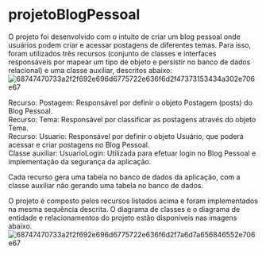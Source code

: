 # projetoBlogPessoal

O projeto foi desenvolvido com o intuito de criar um blog pessoal onde usuários podem criar e acessar postagens de diferentes temas. Para isso, foram utilizados três recursos (conjunto de classes e interfaces responsáveis por mapear um tipo de objeto e persistir no banco de dados relacional) e uma classe auxiliar, descritos abaixo:![68747470733a2f2f692e696d6775722e636f6d2f47373153434a302e706e67](https://user-images.githubusercontent.com/112277192/236642271-b1d5f47f-c9ea-489c-8734-efe0d785711b.png)

Recurso: Postagem: Responsável por definir o objeto Postagem (posts) do Blog Pessoal. <br>
Recurso: Tema: Responsável por classificar as postagens através do objeto Tema.<br>
Recurso: Usuario: Responsável por definir o objeto Usuário, que poderá acessar e criar postagens no Blog Pessoal.<br>
Classe auxiliar: UsuarioLogin: Utilizada para efetuar login no Blog Pessoal e implementação da segurança da aplicação.<br>

Cada recurso gera uma tabela no banco de dados da aplicação, com a classe auxiliar não gerando uma tabela no banco de dados.

O projeto é composto pelos recursos listados acima e foram implementados na mesma sequência descrita. O diagrama de classes e o diagrama de entidade e relacionamentos do projeto estão disponíveis nas imagens abaixo.
![68747470733a2f2f692e696d6775722e636f6d2f7a6d7a656846552e706e67](https://user-images.githubusercontent.com/112277192/236642309-8fffc8d3-3109-4ae2-b98d-cb2834dd8c09.png)
